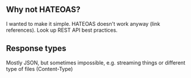## Why not HATEOAS?

I wanted to make it simple.
HATEOAS doesn't work anyway (link references).
Look up REST API best practices.

## Response types

Mostly JSON, but sometimes impossible, e.g. streaming things or different type of files (Content-Type)